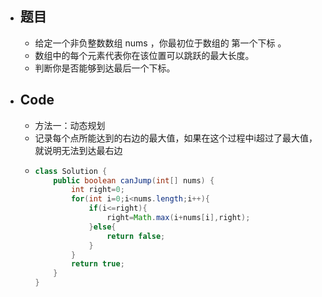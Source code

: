 - ## 题目
	- 给定一个非负整数数组 nums ，你最初位于数组的 第一个下标 。
	- 数组中的每个元素代表你在该位置可以跳跃的最大长度。
	- 判断你是否能够到达最后一个下标。
- ## Code
	- 方法一：动态规划
	- 记录每个点所能达到的右边的最大值，如果在这个过程中i超过了最大值，就说明无法到达最右边
	- ```java
	  class Solution {
	      public boolean canJump(int[] nums) {
	          int right=0; 
	          for(int i=0;i<nums.length;i++){
	              if(i<=right){
	                  right=Math.max(i+nums[i],right);
	              }else{
	                  return false;
	              }   
	          }
	          return true;
	      }
	  }
	  ```
